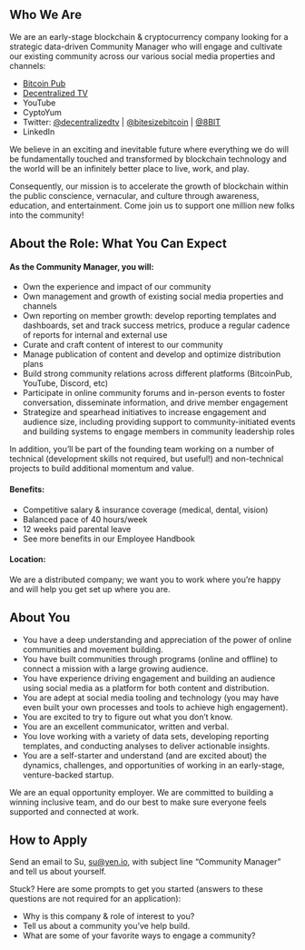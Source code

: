 ## Who We Are

We are an early-stage blockchain & cryptocurrency company looking for a strategic data-driven Community Manager who will engage and cultivate our existing community across our various social media properties and channels: 

- [Bitcoin Pub](https://thebitcoin.pub/)
- [Decentralized TV](https://decentralized.tv/) 
- YouTube
- CyptoYum
- Twitter: [@decentralizedtv](https://twitter.com/decentralizedtv) | [@bitesizebitcoin](https://twitter.com/bitesizebitcoin) | [@8BIT](https://twitter.com/8BIT) 
- LinkedIn

We believe in an exciting and inevitable future where everything we do will be fundamentally touched and transformed by blockchain technology and the world will be an infinitely better place to live, work, and play.

Consequently, our mission is to accelerate the growth of blockchain within the public conscience, vernacular, and culture through awareness, education, and entertainment.  Come join us to support one million new folks into the community!

## About the Role: What You Can Expect

#### As the Community Manager, you will:

- Own the experience and impact of our community 
- Own management and growth of existing social media properties and channels 
- Own reporting on member growth: develop reporting templates and dashboards, set and track success metrics, produce a regular cadence of reports for internal and external use
- Curate and craft content of interest to our community 
- Manage publication of content and develop and optimize distribution plans 
- Build strong community relations across different platforms (BitcoinPub, YouTube, Discord, etc)
- Participate in online community forums and in-person events to foster conversation, disseminate information, and drive member engagement
- Strategize and spearhead initiatives to increase engagement and audience size, including providing support to community-initiated events and building systems to engage members in community leadership roles

In addition, you’ll be part of the founding team working on a number of technical (development skills not required, but useful!) and non-technical projects to build additional momentum and value.

#### Benefits:

- Competitive salary & insurance coverage (medical, dental, vision)
- Balanced pace of 40 hours/week 
- 12 weeks paid parental leave
- See more benefits in our Employee Handbook

#### Location: 
We are a distributed company; we want you to work where you’re happy and will help you get set up where you are.


## About You
- You have a deep understanding and appreciation of the power of online communities and movement building.
- You have built communities through programs (online and offline) to connect a mission with a large growing audience.
- You have experience driving engagement and building an audience using social media as a platform for both content and distribution.
- You are adept at social media tooling and technology (you may have even built your own processes and tools to achieve high engagement).
- You are excited to try to figure out what you don’t know.
- You are an excellent communicator, written and verbal.
- You love working with a variety of data sets, developing reporting templates, and conducting analyses to deliver actionable insights.
- You are a self-starter and understand (and are excited about) the dynamics, challenges, and opportunities of working in an early-stage, venture-backed startup.

We are an equal opportunity employer.  We are committed to building a winning inclusive team, and do our best to make sure everyone feels supported and connected at work.


## How to Apply

Send an email to Su, [su@yen.io](mailto:su@yen.io), with subject line “Community Manager” and tell us about yourself. 

Stuck? Here are some prompts to get you started (answers to these questions are not required for an application): 

- Why is this company & role of interest to you?
- Tell us about a community you’ve help build.
- What are some of your favorite ways to engage a community?
